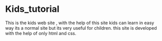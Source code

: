 # Kids_tutorial
This is the kids web site , with the help of this site kids can learn in easy way its a normal site but its very useful for children. this site is developed with the help of only html and css.
